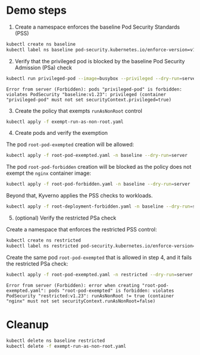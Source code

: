 # Demo steps

1. Create a namespace enforces the baseline Pod Security Standards (PSS)

```sh
kubectl create ns baseline
kubectl label ns baseline pod-security.kubernetes.io/enforce-version=v1.23 pod-security.kubernetes.io/enforce=baseline
```

2. Verify that the privileged pod is blocked by the baseline Pod Security Admission (PSa) check
```sh
kubectl run privileged-pod --image=busybox --privileged --dry-run=server -n baseline
```

```
Error from server (Forbidden): pods "privileged-pod" is forbidden: violates PodSecurity "baseline:v1.23": privileged (container "privileged-pod" must not set securityContext.privileged=true)
```

3. Create the policy that exempts `runAsNonRoot` control
```sh
kubectl apply -f exempt-run-as-non-root.yaml
```

4. Create pods and verify the exemption

The pod `root-pod-exempted` creation will be allowed:
```sh
kubectl apply -f root-pod-exempted.yaml -n baseline --dry-run=server
```

The pod `root-pod-forbidden` creation will be blocked as the policy does not exempt the `nginx` container image:
```sh
kubectl apply -f root-pod-forbidden.yaml -n baseline --dry-run=server
```

Beyond that, Kyverno applies the PSS checks to workloads.
```sh
kubectl apply -f root-deployment-forbidden.yaml -n baseline --dry-run=server
```

5. (optional) Verify the restricted PSa check

Create a namespace that enforces the restricted PSS control:
```sh
kubectl create ns restricted
kubectl label ns restricted pod-security.kubernetes.io/enforce-version=v1.23 pod-security.kubernetes.io/enforce=restricted
```

Create the same pod `root-pod-exempted` that is allowed in step 4, and it fails the restricted PSa check:

```sh
kubectl apply -f root-pod-exempted.yaml -n restricted --dry-run=server
```

```
Error from server (Forbidden): error when creating "root-pod-exempted.yaml": pods "root-pod-exempted" is forbidden: violates PodSecurity "restricted:v1.23": runAsNonRoot != true (container "nginx" must not set securityContext.runAsNonRoot=false)
```


# Cleanup
```sh
kubectl delete ns baseline restricted
kubectl delete -f exempt-run-as-non-root.yaml
```